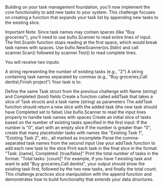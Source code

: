 Building on your task management foundation, you'll now implement the core functionality to add new tasks to your system. This challenge focuses on creating a function that expands your task list by appending new tasks to the existing slice.

Important Note: Since task names may contain spaces (like "Buy groceries"), you'll need to use bufio.Scanner to read entire lines of input. The fmt.Scanln function stops reading at the first space, which would break task names with spaces. Use bufio.NewScanner(os.Stdin) and call scanner.Scan() followed by scanner.Text() to read complete lines.

You will receive two inputs:

A string representing the number of existing tasks (e.g., "2")
A string containing task names separated by commas (e.g., "Buy groceries,Call dentist,Finish project")
Your task is to:

Define the same Task struct from the previous challenge with Name (string) and Completed (bool) fields
Create a function called addTask that takes a slice of Task structs and a task name (string) as parameters
The addTask function should return a new slice with the added task (the new task should have Completed set to false)
Use bufio.Scanner to read the input lines properly to handle task names with spaces
Create an initial slice of tasks based on the number of existing tasks specified in the first input:
If the number is "0", start with an empty slice
If the number is greater than "0", create that many placeholder tasks with names like "Existing Task 1", "Existing Task 2", etc., all marked as incomplete
Parse the comma-separated task names from the second input
Use your addTask function to add each new task to the slice
Print each task in the final slice in the format: "Task: [name], Completed: [true/false]"
Print the total number of tasks in the format: "Total tasks: [count]"
For example, if you have 1 existing task and want to add "Buy groceries,Call dentist", your output should show the existing task first, followed by the two new tasks, and finally the total count. This challenge practices slice manipulation with the append function and demonstrates how to build functionality that extends your data structures.